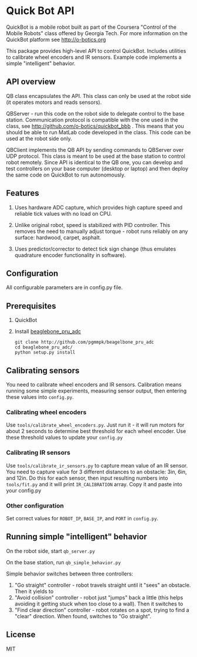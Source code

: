 # Quick Bot API

QuickBot is a mobile robot built as part of the Coursera "Control of the Mobile Robots" class offered by
Georgia Tech. For more information on the QuickBot platform see http://o-botics.org

This package provides high-level API to control QuickBot. Includes utilities to calibrate wheel encoders
and IR sensors. Example code implements a simple "intelligent" behavior.


## API overview

QB class encapsulates the API. This class can only be used at the robot side (it operates motors and reads
sensors).

QBServer - run this code on the robot side to delegate control to the base station. Communication protocol is
compatible with the one used in the class, see http://github.com/o-botics/quickbot_bbb . This means that you should be
able to run MatLab code developed in the class. This code can be used at the robot side only.

QBClient implements the QB API by sending commands to QBServer over UDP protocol. This class is meant to
be used at the base station to control robot remotely. Since API is identical to the QB one, you can develop
and test controllers on your base computer (desktop or laptop) and then deploy the same code on QuickBot to
run autonomously.


## Features

1. Uses hardware ADC capture, which provides high capture speed and reliable tick values with no load on CPU.

2. Unlike original robot, speed is stabilized with PID controller. This removes the need to manually adjust
torque - robot runs reliably on any surface: hardwood, carpet, asphalt.

3. Uses predictor/corrector to detect tick sign change (thus emulates quadrature encoder functionality in software).

## Configuration

All configurable parameters are in config.py file.

## Prerequisites

1. QuickBot

2. Install [beaglebone_pru_adc](http://github.com/pgmmpk/beagelbone_pru_adc)
    ```
    git clone http://github.com/pgmmpk/beagelbone_pru_adc
    cd beaglebone_pru_adc/
    python setup.py install
    ```

## Calibrating sensors

You need to calibrate wheel encoders and IR sensors. Calibration means running some simple experiments,
measuring sensor output, then entering these values into `config.py`.

### Calibrating wheel encoders

Use `tools/calibrate_wheel_encoders.py`. Just run it - it will run motors for about 2 seconds to determine
best threshold for each wheel encoder. Use these threshold values to update your `config.py`

### Calibrating IR sensors

Use `tools/calibrate_ir_sensors.py` to capture mean value of an IR sensor. You need to capture
value for 3 different distances to an obstacle: 3in, 6in, and 12in. Do this for each sensor, then
input resulting numbers into `tools/fit.py` and it will print `IR_CALIBRATION` array. Copy it and paste
into your config.py

### Other configuration

Set correct values for `ROBOT_IP`, `BASE_IP`, and `PORT` in `config.py`.

## Running simple "intelligent" behavior

On the robot side, start `qb_server.py`

On the base station, run `qb_simple_behavior.py`

Simple behavior switches between three controllers:

1. "Go straight" controller - robot travels straight until it "sees" an obstacle. Then it yields to
2. "Avoid collision" controller - robot just "jumps" back a little (this helps avoiding it getting stuck
   when too close to a wall). Then it switches to
3. "Find clear direction" controller - robot rotates on a spot, trying to find a "clear" direction. When
   found, switches to "Go straight".

## License
MIT
